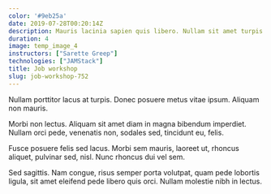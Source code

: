 ```yaml
---
color: '#9eb25a'
date: 2019-07-28T00:20:14Z
description: Mauris lacinia sapien quis libero. Nullam sit amet turpis elementum ligula vehicula consequat.
duration: 4
image: temp_image_4
instructors: ["Sarette Greep"]
technologies: ["JAMStack"]
title: Job workshop
slug: job-workshop-752
---
```

Nullam porttitor lacus at turpis. Donec posuere metus vitae ipsum. Aliquam non mauris.

Morbi non lectus. Aliquam sit amet diam in magna bibendum imperdiet. Nullam orci pede, venenatis non, sodales sed, tincidunt eu, felis.

Fusce posuere felis sed lacus. Morbi sem mauris, laoreet ut, rhoncus aliquet, pulvinar sed, nisl. Nunc rhoncus dui vel sem.

Sed sagittis. Nam congue, risus semper porta volutpat, quam pede lobortis ligula, sit amet eleifend pede libero quis orci. Nullam molestie nibh in lectus.
